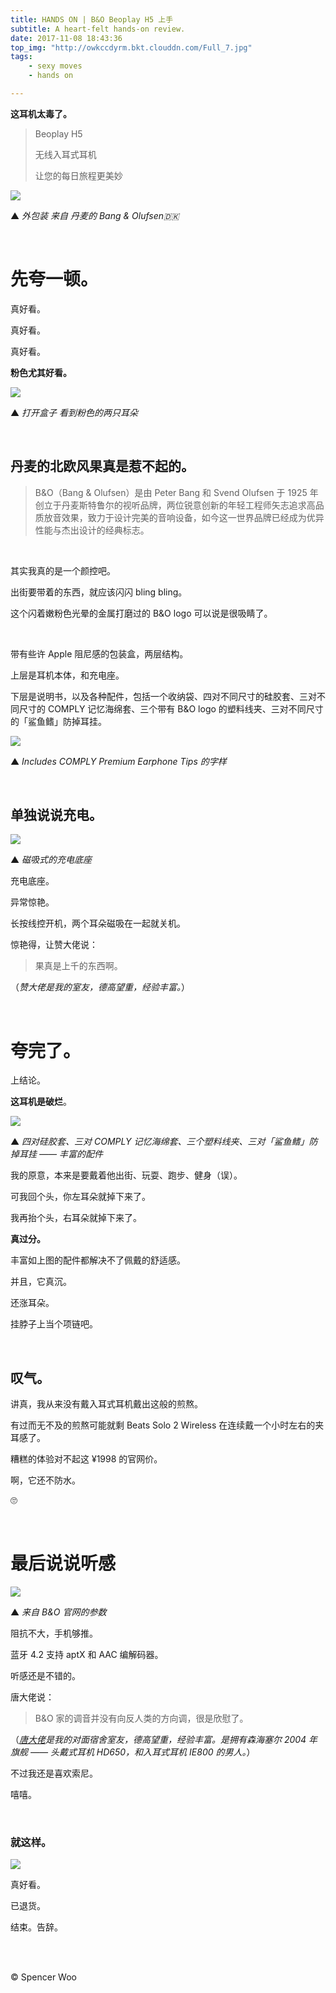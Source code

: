 ```yaml
---
title: HANDS ON | B&O Beoplay H5 上手
subtitle: A heart-felt hands-on review.
date: 2017-11-08 18:43:36
top_img: "http://owkccdyrm.bkt.clouddn.com/Full_7.jpg"
tags:
	- sexy moves
	- hands on

---
```


**这耳机太毒了。**

> Beoplay H5
>
> 无线入耳式耳机
>
> 让您的每日旅程更美妙

![](http://owkccdyrm.bkt.clouddn.com/IMG_8666.jpg)

▲ *外包装 来自 丹麦的 Bang & Olufsen🇩🇰*

<br>

# 先夸一顿。

真好看。

真好看。

真好看。

**粉色尤其好看。**

![](http://owkccdyrm.bkt.clouddn.com/IMG_8668.jpg)

▲ *打开盒子 看到粉色的两只耳朵*

<br>

## 丹麦的北欧风果真是惹不起的。

> B&O（Bang & Olufsen）是由 Peter Bang 和 Svend Olufsen 于 1925 年创立于丹麦斯特鲁尔的视听品牌，两位锐意创新的年轻工程师矢志追求高品质放音效果，致力于设计完美的音响设备，如今这一世界品牌已经成为优异性能与杰出设计的经典标志。

<br>

其实我真的是一个颜控吧。

出街要带着的东西，就应该闪闪 bling bling。

这个闪着嫩粉色光晕的金属打磨过的 B&O logo 可以说是很吸睛了。

<br>

带有些许 Apple 阻尼感的包装盒，两层结构。

上层是耳机本体，和充电座。

下层是说明书，以及各种配件，包括一个收纳袋、四对不同尺寸的硅胶套、三对不同尺寸的 COMPLY 记忆海绵套、三个带有 B&O logo 的塑料线夹、三对不同尺寸的「鲨鱼鳍」防掉耳挂。

![](http://owkccdyrm.bkt.clouddn.com/IMG_8670.jpg)

▲ *Includes COMPLY Premium Earphone Tips 的字样*

<br>

## 单独说说充电。

![](http://owkccdyrm.bkt.clouddn.com/IMG_8675.jpg)

▲ *磁吸式的充电底座*

充电底座。

异常惊艳。

长按线控开机，两个耳朵磁吸在一起就关机。

惊艳得，让赞大佬说：

> 果真是上千的东西啊。

（*赞大佬是我的室友，德高望重，经验丰富。*）

<br>

# 夸完了。

上结论。

**这耳机是破烂**。

![](http://owkccdyrm.bkt.clouddn.com/IMG_8676.jpg)

▲ *四对硅胶套、三对 COMPLY 记忆海绵套、三个塑料线夹、三对「鲨鱼鳍」防掉耳挂 —— 丰富的配件*

我的原意，本来是要戴着他出街、玩耍、跑步、健身（误）。

可我回个头，你左耳朵就掉下来了。

我再抬个头，右耳朵就掉下来了。

**真过分。**

丰富如上图的配件都解决不了佩戴的舒适感。

并且，它真沉。

还涨耳朵。

挂脖子上当个项链吧。

<br>

## 叹气。

讲真，我从来没有戴入耳式耳机戴出这般的煎熬。

有过而无不及的煎熬可能就剩 Beats Solo 2 Wireless 在连续戴一个小时左右的夹耳感了。

糟糕的体验对不起这 ¥1998 的官网价。

啊，它还不防水。

🙄

<br>

# 最后说说听感

![](http://owkccdyrm.bkt.clouddn.com/Beoplay%20H5%20Parameters.jpg)

▲ *来自 B&O 官网的参数*

阻抗不大，手机够推。

蓝牙 4.2 支持 aptX 和 AAC 编解码器。

听感还是不错的。

唐大佬说：

> B&O 家的调音并没有向反人类的方向调，很是欣慰了。

（*[唐大佬](http://life.felinae98.cn)是我的对面宿舍室友，德高望重，经验丰富。是拥有森海塞尔 2004 年旗舰 —— 头戴式耳机 HD650，和入耳式耳机 IE800 的男人。*）

不过我还是喜欢索尼。

嘻嘻。

<br>

### 就这样。

![](http://owkccdyrm.bkt.clouddn.com/Full_3.jpg)

真好看。

已退货。

结束。告辞。

<br>

<br>

© Spencer Woo
